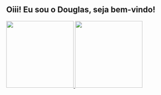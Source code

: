 ## Oiii! Eu sou o Douglas, seja bem-vindo!
 <div>
  <a href="https://github.com/douglasandradeee">
  <img height="180em" src="https://github-readme-stats.vercel.app/api?username=douglasandradeee&show_icons=true&theme=radical&include_all_commits=true&count_private=true"/>
  <img height="180em" src="https://github-readme-stats.vercel.app/api/top-langs/?username=douglasandradeee&layout=compact&langs_count=7&theme=radical"/>
</div>
 
</div>
